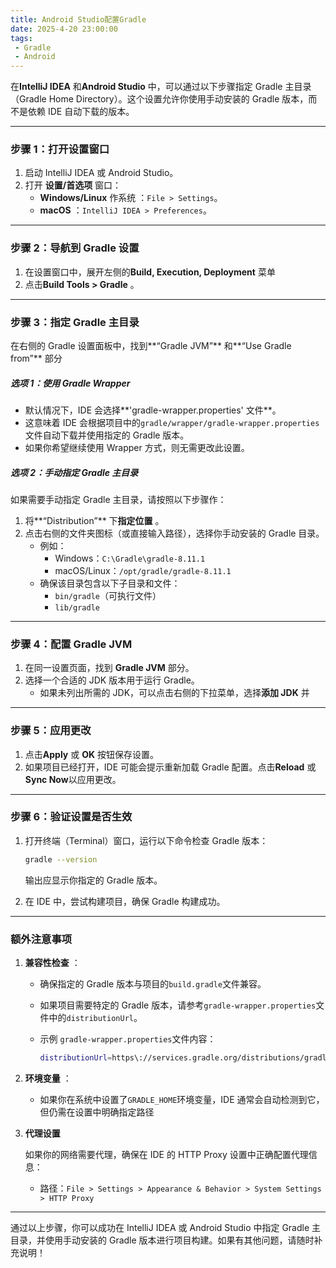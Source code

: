 ```yaml
---
title: Android Studio配置Gradle
date: 2025-4-20 23:00:00
tags:
 - Gradle
 - Android
---
```




在**IntelliJ IDEA** 和**Android Studio** 中，可以通过以下步骤指定 Gradle 主目录（Gradle Home Directory）。这个设置允许你使用手动安装的 Gradle 版本，而不是依赖 IDE 自动下载的版本。

<!--more-->

------

### **步骤 1：打开设置窗口**

1. 启动 IntelliJ IDEA 或 Android Studio。
2. 打开 **设置/首选项** 窗口：
   - **Windows/Linux** 作系统 ：`File > Settings`。
   - **macOS** ：`IntelliJ IDEA > Preferences`。

------

### **步骤 2：导航到 Gradle 设置**

1. 在设置窗口中，展开左侧的**Build, Execution, Deployment** 菜单
2. 点击**Build Tools > Gradle** 。

------

### **步骤 3：指定 Gradle 主目录**

在右侧的 Gradle 设置面板中，找到**“Gradle JVM”** 和**“Use Gradle from”** 部分

##### **选项 1：使用 Gradle Wrapper**

- 默认情况下，IDE 会选择**'gradle-wrapper.properties' 文件**。
- 这意味着 IDE 会根据项目中的`gradle/wrapper/gradle-wrapper.properties`文件自动下载并使用指定的 Gradle 版本。
- 如果你希望继续使用 Wrapper 方式，则无需更改此设置。

##### **选项 2：手动指定 Gradle 主目录**

如果需要手动指定 Gradle 主目录，请按照以下步骤作：

1. 将**“Distribution”** 下**指定位置** 。
2. 点击右侧的文件夹图标（或直接输入路径），选择你手动安装的 Gradle 目录。
   - 例如：
     - Windows：`C:\Gradle\gradle-8.11.1`
     - macOS/Linux：`/opt/gradle/gradle-8.11.1`
   - 确保该目录包含以下子目录和文件：
     - `bin/gradle`（可执行文件）
     - `lib/gradle`

------

### **步骤 4：配置 Gradle JVM**

1. 在同一设置页面，找到 **Gradle JVM** 部分。
2. 选择一个合适的 JDK 版本用于运行 Gradle。
   - 如果未列出所需的 JDK，可以点击右侧的下拉菜单，选择**添加 JDK** 并

------

### **步骤 5：应用更改**

1. 点击**Apply** 或 **OK** 按钮保存设置。
2. 如果项目已经打开，IDE 可能会提示重新加载 Gradle 配置。点击**Reload** 或 **Sync Now**以应用更改。

------

### **步骤 6：验证设置是否生效**

1. 打开终端（Terminal）窗口，运行以下命令检查 Gradle 版本：

   ```bash
   gradle --version
   ```

   输出应显示你指定的 Gradle 版本。

2. 在 IDE 中，尝试构建项目，确保 Gradle 构建成功。

------

### **额外注意事项**

1. **兼容性检查** ：

   - 确保指定的 Gradle 版本与项目的`build.gradle`文件兼容。

   - 如果项目需要特定的 Gradle 版本，请参考`gradle-wrapper.properties`文件中的`distributionUrl`。

   - 示例 `gradle-wrapper.properties`文件内容：

     ```bash
     distributionUrl=https\://services.gradle.org/distributions/gradle-8.11.1-bin.zip
     ```

2. **环境变量** ：

   - 如果你在系统中设置了`GRADLE_HOME`环境变量，IDE 通常会自动检测到它，但仍需在设置中明确指定路径

3. **代理设置** 

   如果你的网络需要代理，确保在 IDE 的 HTTP Proxy 设置中正确配置代理信息：

   - 路径：`File > Settings > Appearance & Behavior > System Settings > HTTP Proxy`

------

通过以上步骤，你可以成功在 IntelliJ IDEA 或 Android Studio 中指定 Gradle 主目录，并使用手动安装的 Gradle 版本进行项目构建。如果有其他问题，请随时补充说明！

